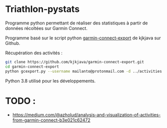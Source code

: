# Triathlon-pystats

Programme python permettant de réaliser des statistiques à partir de données récoltées sur Garmin Connect.

Programme basé sur le script python [garmin-connect-export](https://github.com/kjkjava/garmin-connect-export)
de kjkjava sur Github.

Récupération des activités :

```bash
git clone https://github.com/kjkjava/garmin-connect-export.git
cd garmin-connect-export
python gcexport.py --username mailanto@protonmail.com -d ../activities --count all
```

Python 3.8 utilisé pour les développements.

# TODO :

* https://medium.com/@azholud/analysis-and-visualization-of-activities-from-garmin-connect-b3e021c62472
